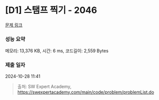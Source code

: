# [D1] 스탬프 찍기 - 2046 

[문제 링크](https://swexpertacademy.com/main/code/problem/problemDetail.do?contestProbId=AV5QKdT6AyYDFAUq) 

### 성능 요약

메모리: 13,376 KB, 시간: 6 ms, 코드길이: 2,559 Bytes

### 제출 일자

2024-10-28 11:41



> 출처: SW Expert Academy, https://swexpertacademy.com/main/code/problem/problemList.do